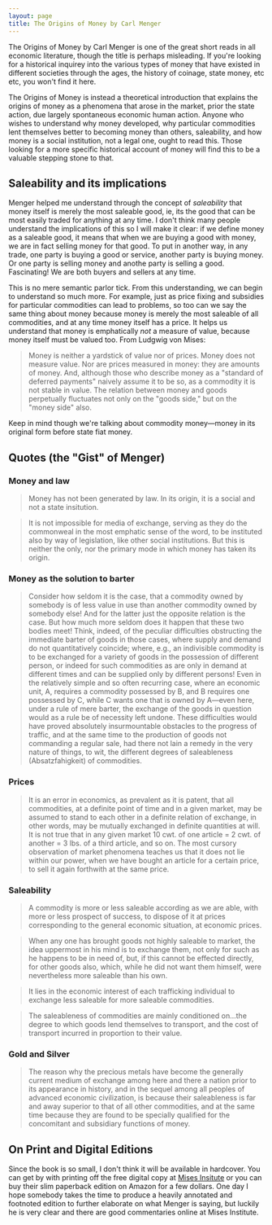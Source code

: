 ```yaml
---
layout: page
title: The Origins of Money by Carl Menger
---
```


The Origins of Money by Carl Menger is one of the great short reads in all economic literature, though the title is perhaps misleading. 
If you're looking for a historical inquirey into the various types of money that have existed in different societies through the ages, the history of coinage, state money, etc etc, you won't find it here. 

The Origins of Money is instead a theoretical introduction that explains the origins of money as a phenomena that arose in the market, prior the state action, due largely spontaneous economic human action. Anyone who wishes to understand why money developed, why particular commodities lent themselves better to becoming money than others, saleability, and how money is a social institution, not a legal one, ought to read this. Those looking for a more specific historical account of money will find this to be a valuable stepping stone to that.

## Saleability and its implications

Menger helped me understand through the concept of *saleability* that money itself is merely the most saleable good, ie, its the good that can be most easily traded for anything at any time. I don't think many people understand the implications of this so I will make it clear: if we define money as a saleable good, it means that when we are buying a good with money, we are in fact selling money for that good. To put in another way, in any trade, one party is buying a good or service, another party is buying money. Or one party is selling money and anothe party is selling a good. Fascinating! We are both buyers and sellers at any time.

This is no mere semantic parlor tick. From this understanding, we can begin to understand so much more. For example, just as price fixing and subsidies for particular commodities can lead to problems, so too can we say the same thing about money because money is merely the most saleable of all commodities, and at any time money itself has a price. It helps us understand that money is emphatically *not* a measure of value, because money itself must be valued too. From Ludgwig von Mises:

>Money is neither a yardstick of value nor of prices. Money does not measure value. Nor are prices measured in money: they are amounts of money. And, although those who describe money as a "standard of deferred payments" naively assume it to be so, as a commodity it is not stable in value. The relation between money and goods perpetually fluctuates not only on the "goods side," but on the "money side" also.

Keep in mind though we're talking about commodity money—money in its original form before state fiat money.

## Quotes (the "Gist" of Menger)

### Money and law

> Money has not been generated by law. In its origin, it is a social and not a state insitution.

>It is not impossible for media of exchange,
serving as they do the commonweal in the most
emphatic sense of the word, to be instituted also
by way of legislation, like other social institutions. But this is neither the only, nor the primary
mode in which money has taken its origin. 

### Money as the solution to barter

>Consider how seldom it is
the case, that a commodity owned by somebody
is of less value in use than another commodity owned by somebody else! And for the latter just the opposite relation is the case. But how
much more seldom does it happen that these
two bodies meet! Think, indeed, of the peculiar
difficulties obstructing the immediate barter of
goods in those cases, where supply and demand
do not quantitatively coincide; where, e.g., an
indivisible commodity is to be exchanged for
a variety of goods in the possession of different person, or indeed for such commodities as
are only in demand at different times and can
be supplied only by different persons! Even
in the relatively simple and so often recurring case, where an economic unit, A, requires
a commodity possessed by B, and B requires
one possessed by C, while C wants one that is
owned by A—even here, under a rule of mere
barter, the exchange of the goods in question
would as a rule be of necessity left undone.
These difficulties would have proved absolutely insurmountable obstacles to the progress
of traffic, and at the same time to the production of goods not commanding a regular sale,
had there not lain a remedy in the very nature
of things, to wit, the different degrees of saleableness (Absatzfahigkeit) of commodities. 

### Prices

>It is an error in economics, as prevalent as it is
patent, that all commodities, at a definite point
of time and in a given market, may be assumed
to stand to each other in a definite relation of
exchange, in other words, may be mutually
exchanged in definite quantities at will. It is
not true that in any given market 10 cwt. of one
article = 2 cwt. of another = 3 lbs. of a third
article, and so on. The most cursory observation
of market phenomena teaches us that it does not
lie within our power, when we have bought an
article for a certain price, to sell it again forthwith at the same price. 


### Saleability

>A commodity is more or less saleable according as we are able, with more
or less prospect of success, to dispose of it at
prices corresponding to the general economic
situation, at economic prices. 

>When any one has brought goods
not highly saleable to market, the idea uppermost
in his mind is to exchange them, not only for
such as he happens to be in need of, but, if this
cannot be effected directly, for other goods also,
which, while he did not want them himself, were
nevertheless more saleable than his own. 

>It lies in the economic interest of each trafficking individual to exchange less
saleable for more saleable commodities. 

>The saleableness of commodities are mainly conditioned on...the degree to which goods lend themselves to transport, and the cost of transport incurred in proportion to their value.

### Gold and Silver


>The
reason why the precious metals have become the
generally current medium of exchange among
here and there a nation prior to its appearance
in history, and in the sequel among all peoples
of advanced economic civilization, is because
their saleableness is far and away superior to
that of all other commodities, and at the same
time because they are found to be specially
qualified for the concomitant and subsidiary
functions of money. 

## On Print and Digital Editions

Since the book is so small, I don't think it will be available in hardcover. You can get by with printing off the free digital copy at [Mises Insitute](https://cdn.mises.org/On%20the%20Origins%20of%20Money_5.pdf) or you can buy their slim paperback edition on Amazon for a few dollars. One day I hope somebody takes the time to produce a heavily annotated and footnoted edition to further elaborate on what Menger is saying, but luckily he is very clear and there are good commentaries online at Mises Institute.
